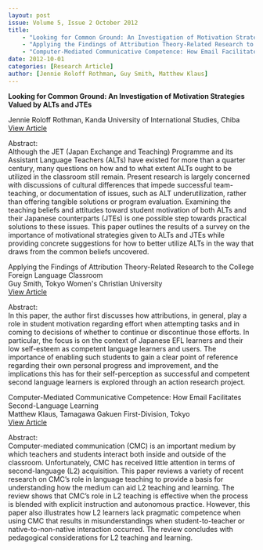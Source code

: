 ```yaml
---
layout: post
issue: Volume 5, Issue 2 October 2012
title: 
    - "Looking for Common Ground: An Investigation of Motivation Strategies Valued by ALTs and JTEs"
    - "Applying the Findings of Attribution Theory-Related Research to the College Foreign Language Classroom"
    - "Computer-Mediated Communicative Competence: How Email Facilitates Second-Language Learning"    
date: 2012-10-01
categories: [Research Article]
author: [Jennie Roloff Rothman, Guy Smith, Matthew Klaus]
---
```


**Looking for Common Ground: An Investigation of Motivation Strategies Valued by ALTs and JTEs**

Jennie Roloff Rothman, Kanda University of International Studies, Chiba  
[View Article](http://www.issues.accentsasia.org/issues/5-2/roloff-rothman.pdf)  
  
Abstract:  
Although the JET (Japan Exchange and Teaching) Programme and its Assistant Language Teachers (ALTs) have existed for more than a quarter century, many questions on how and to what extent ALTs ought to be utilized in the classroom still remain. Present research is largely concerned with discussions of cultural differences that impede successful team-teaching, or documentation of issues, such as ALT underutilization, rather than offering tangible solutions or program evaluation. Examining the teaching beliefs and attitudes toward student motivation of both ALTs and their Japanese counterparts (JTEs) is one possible step towards practical solutions to these issues. This paper outlines the results of a survey on the importance of motivational strategies given to ALTs and JTEs while providing concrete suggestions for how to better utilize ALTs in the way that draws from the common beliefs uncovered.

Applying the Findings of Attribution Theory-Related Research to the College Foreign Language Classroom  
Guy Smith, Tokyo Women's Christian University  
[View Article](http://www.issues.accentsasia.org/issues/5-2/smith.pdf)  
  
Abstract:  
In this paper, the author first discusses how attributions, in general, play a role in student motivation regarding effort when attempting tasks and in coming to decisions of whether to continue or discontinue those efforts. In particular, the focus is on the context of Japanese EFL learners and their low self-esteem as competent language learners and users. The importance of enabling such students to gain a clear point of reference regarding their own personal progress and improvement, and the implications this has for their self-perception as successful and competent second language learners is explored through an action research project.  
  
Computer-Mediated Communicative Competence: How Email Facilitates Second-Language Learning  
Matthew Klaus, Tamagawa Gakuen First-Division, Tokyo  
[View Article](http://www.issues.accentsasia.org/issues/5-2/klaus.pdf)  
  
Abstract:  
Computer-mediated communication (CMC) is an important medium by which teachers and students interact both inside and outside of the classroom. Unfortunately, CMC has received little attention in terms of second-language (L2) acquisition. This paper reviews a variety of recent research on CMC’s role in language teaching to provide a basis for understanding how the medium can aid L2 teaching and learning. The review shows that CMC’s role in L2 teaching is effective when the process is blended with explicit instruction and autonomous practice. However, this paper also illustrates how L2 learners lack pragmatic competence when using CMC that results in misunderstandings when student-to-teacher or native-to-non-native interaction occurred. The review concludes with pedagogical considerations for L2 teaching and learning.
